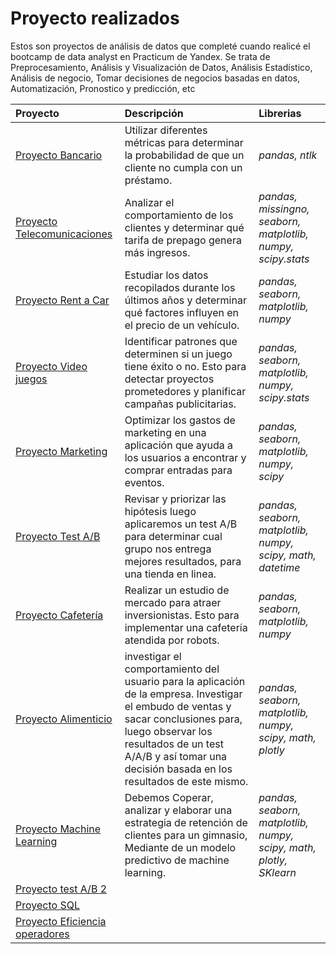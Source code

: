 # Proyecto realizados
Estos son proyectos de análisis de datos que completé cuando realicé el bootcamp de data analyst en Practicum de Yandex. Se trata de Preprocesamiento, Análisis y Visualización de Datos, Análisis Estadístico, Análisis de negocio, Tomar decisiones de negocios basadas en datos, Automatización, Pronostico y predicción, etc


| Proyecto              | Descripción                                                                                 | Librerias                      |
|:--------------------- |:------------------------------------------------------------------------------------------- |:------------------------------ |
|[Proyecto Bancario](https://github.com/juansowal87/Proyectos_realizados/blob/main/Proyecto_Bancario.ipynb "proyecto bancario")|Utilizar diferentes métricas para determinar la probabilidad de que un cliente no cumpla con un préstamo.|*pandas, ntlk*|
|[Proyecto Telecomunicaciones](https://github.com/juansowal87/Proyectos_realizados/blob/main/Proyecto_telecomunicaciones.ipynb "Telecomunicaciones")|Analizar el comportamiento de los clientes y determinar qué tarifa de prepago genera más ingresos.|*pandas, missingno, seaborn, matplotlib, numpy, scipy.stats*|
|[Proyecto Rent a Car](https://github.com/juansowal87/Proyectos_realizados/blob/main/Proyecto%20Rent%20a%20car.ipynb "proyecto renta a car")|Estudiar los datos recopilados durante los últimos años y determinar qué factores influyen en el precio de un vehículo.|*pandas, seaborn, matplotlib, numpy*|
|[Proyecto Video juegos](https://github.com/juansowal87/Proyectos_realizados/blob/main/Proyecto%20Video%20juegos.ipynb "proyecto video juegos")|Identificar patrones que determinen si un juego tiene éxito o no. Esto para detectar proyectos prometedores y planificar campañas publicitarias.|*pandas, seaborn, matplotlib, numpy, scipy.stats*|
|[Proyecto Marketing](https://github.com/juansowal87/Proyectos_realizados/blob/main/Proyecto%20Marketing.ipynb)|Optimizar los gastos de marketing en una aplicación que ayuda a los usuarios a encontrar y comprar entradas para eventos.|*pandas, seaborn, matplotlib, numpy, scipy*|
|[Proyecto Test A/B](https://github.com/juansowal87/Proyectos_realizados/blob/main/Proyecto%20Test%20A-B.ipynb)|Revisar y priorizar las hipótesis luego aplicaremos un test A/B para determinar cual grupo nos entrega mejores resultados, para una tienda en linea.|*pandas, seaborn, matplotlib, numpy, scipy, math, datetime*|
|[Proyecto Cafetería](https://github.com/juansowal87/Proyectos_realizados/blob/main/Proyecto%20Cafeteria.ipynb)|Realizar un estudio de mercado para atraer inversionistas. Esto para implementar una cafetería atendida por robots.|*pandas, seaborn, matplotlib, numpy*|
|[Proyecto Alimenticio](https://github.com/juansowal87/Proyectos_realizados/blob/main/Proyecto%20Productos%20alimenticios.ipynb)|investigar el comportamiento del usuario para la aplicación de la empresa. Investigar el embudo de ventas y sacar conclusiones para, luego observar los resultados de un test A/A/B y así tomar una decisión basada en los resultados de este mismo.|*pandas, seaborn, matplotlib, numpy, scipy, math, plotly*|
|[Proyecto Machine Learning](https://github.com/juansowal87/Proyectos_realizados/blob/main/Proyecto%20Machine%20Learning.ipynb)|Debemos Coperar, analizar y elaborar una estrategia de retención de clientes para un gimnasio, Mediante de un modelo predictivo de machine learning.|*pandas, seaborn, matplotlib, numpy, scipy, math, plotly, SKlearn*|
|[Proyecto test A/B 2](https://github.com/juansowal87/Proyectos_realizados/blob/main/Proyecto%20A-B%20T.E.ipynb)|||
|[Proyecto SQL]()|||
|[Proyecto Eficiencia operadores]()|||
